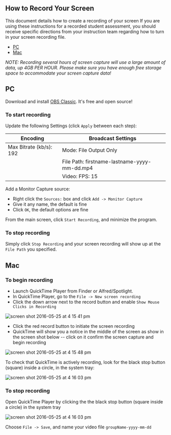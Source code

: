 ## How to Record Your Screen

This document details how to create a recording of your screen If you are using these instructions for a recorded student assessment, you should receive specific directions from your instruction team regarding how to turn in your screen recording file.

- [PC](#pc)
- [Mac](#mac)

_NOTE: Recording several hours of screen capture will use a large amount of data, up 4GB PER HOUR. Please make sure you have enough free storage space to accommodate your screen capture data!_

## PC

Download and install [OBS Classic](https://obsproject.com/). It's free and open source!

### To start recording

Update the following Settings (click `Apply` between each step):

| Encoding                | Broadcast Settings                           |
| ----------------------- | -------------------------------------------- |
| Max Bitrate (kb/s): 192 | Mode: File Output Only                       |
|                         | File Path: firstname-lastname-yyyy-mm-dd.mp4 |
|                         | Video: FPS: 15                               |

Add a Monitor Capture source:

- Right click the `Sources:` box and click `Add -> Monitor Capture`
- Give it any name, the default is fine
- Click `OK`, the default options are fine

From the main screen, click `Start Recording`, and minimize the program.

### To stop recording

Simply click `Stop Recording` and your screen recording will show up at the `File Path` you specified.

## Mac

### To begin recording

- Launch QuickTime Player from Finder or Alfred/Spotlight.
- In QuickTime Player, go to the `File -> New screen recording`
- Click the down arrow next to the record button and enable `Show Mouse Clicks in Recording`

![screen shot 2016-05-25 at 4 15 41 pm](https://cloud.githubusercontent.com/assets/6980359/15559089/16ed9072-2294-11e6-8348-0c8ad7a1d963.png)

- Click the red record button to initiate the screen recording
- QuickTime will show you a notice in the middle of the screen as show in the screen shot below -- click on it confirm the screen capture and begin recording

![screen shot 2016-05-25 at 4 15 48 pm](https://cloud.githubusercontent.com/assets/6980359/15559088/16ecd8e4-2294-11e6-8d3d-a3ed5302e856.png)

To check that QuickTime is actively recording, look for the black stop button (square) inside a circle, in the system tray:

![screen shot 2016-05-25 at 4 16 03 pm](https://cloud.githubusercontent.com/assets/6980359/15559090/16ee19b6-2294-11e6-8c9b-260c4e7afa23.png)

### To stop recording

Open QuickTime Player by clicking the the black stop button (square inside a circle) in the system tray

![screen shot 2016-05-25 at 4 16 03 pm](https://cloud.githubusercontent.com/assets/6980359/15559090/16ee19b6-2294-11e6-8c9b-260c4e7afa23.png)

Choose `File -> Save`, and name your video file `groupName-yyyy-mm-dd`
